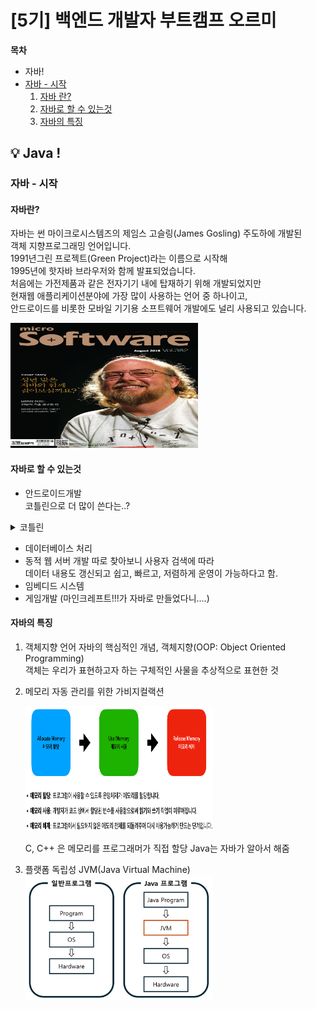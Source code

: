 # [5기] 백엔드 개발자 부트캠프 오르미

  **목차**
- 자바!
- [자바 - 시작](#javaStart)
  1. [자바 란?](#whatIsJava)
  2. [자바로 할 수 있는것](#whatToDoJava)
  3. [자바의 특징](#ofTheJava)


## 💡 Java !

### 자바 - 시작
<a id="javaStart"></a>

#### 자바란?
<a id="whatIsJava"></a>

자바는 썬 마이크로시스템즈의 제임스 고슬링(James Gosling) 주도하에 개발된   
객체 지향프로그래밍 언어입니다.   
1991년그린 프로젝트(Green Project)라는 이름으로 시작해   
1995년에 핫자바 브라우저와 함께 발표되었습니다.   
처음에는 가전제품과 같은 전자기기 내에 탑재하기 위해 개발되었지만   
현재웹 애플리케이션분야에 가장 많이 사용하는 언어 중 하나이고,   
안드로이드를 비롯한 모바일 기기용 소프트웨어 개발에도 널리 사용되고 있습니다.

<img src="img/day18/자버지.jpg" width="300" height="200" alt="">

#### 자바로 할 수 있는것
   <a id="whatToDoJava"></a>

- 안드로이드개발   
코틀린으로 더 많이 쓴다는..?

<details>
<summary> 코틀린 </summary>
JVM이랑 안드로이드에서 사용하는 언어로 자바보다 간단하게 코드를 짤 수 있고   
컴파일 속도가 빠르다고 함.
</details>

- 데이터베이스 처리
- 동적 웹 서버 개발
따로 찾아보니 사용자 검색에 따라   
데이터 내용도 갱신되고 쉽고, 빠르고, 저렴하게 운영이 가능하다고 함.
- 임베디드 시스템
- 게임개발 (마인크레프트!!!가 자바로 만들었다니....)

#### 자바의 특징
<a id="ofTheJava"></a>

1. 객체지향 언어
    자바의 핵심적인 개념, 객체지향(OOP: Object Oriented Programming)   
   객체는 우리가 표현하고자 하는 구체적인 사물을 추상적으로 표현한 것
2. 메모리 자동 관리를 위한 가비지컬랙션
    
    <img src="img/day18/memory.png" width="300" height="200" alt="">

    C, C++ 은 메모리를 프로그래머가 직접 할당
    Java는 자바가 알아서 해줌
3. 플랫폼 독립성
    JVM(Java Virtual Machine)   
   <img src="img/day18/JVM.png" width="300" height="200" alt="">   
    



